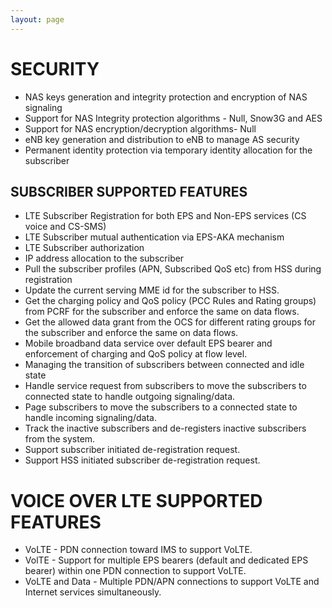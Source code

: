 ```yaml
---
layout: page
---
```


# SECURITY
- NAS keys generation and integrity protection and encryption of NAS
signaling
- Support for NAS Integrity protection algorithms - Null, Snow3G and AES
- Support for NAS encryption/decryption algorithms- Null
- eNB key generation and distribution to eNB to manage AS security
- Permanent identity protection via temporary identity allocation for the subscriber
 
## SUBSCRIBER SUPPORTED FEATURES
- LTE Subscriber Registration for both EPS and Non-EPS services (CS voice and CS-SMS)
- LTE Subscriber mutual authentication via EPS-AKA mechanism
- LTE Subscriber authorization
- IP address allocation to the subscriber
- Pull the subscriber profiles (APN, Subscribed QoS etc) from HSS during registration
- Update the current serving MME id for the subscriber to HSS. 
- Get the charging policy and QoS policy (PCC Rules and Rating groups) from PCRF for the subscriber and enforce the same on data flows.
- Get the allowed data grant from the OCS for different rating groups for the subscriber and enforce the same on data flows.
- Mobile broadband data service over default EPS bearer and enforcement of charging and QoS policy at flow level.
- Managing the transition of subscribers between connected and idle state
- Handle service request from subscribers to move the subscribers to connected state to handle outgoing signaling/data.
- Page subscribers to move the subscribers to a connected state to handle incoming signaling/data.
- Track the inactive subscribers and de-registers inactive subscribers from the system.
- Support subscriber initiated de-registration request.
- Support HSS initiated subscriber de-registration request.
 
# VOICE OVER LTE SUPPORTED FEATURES
- VoLTE - PDN connection toward IMS to support VoLTE.
- VolTE - Support for multiple EPS bearers (default and dedicated EPS bearer) within one PDN connection to support VoLTE.
- VoLTE and Data - Multiple PDN/APN connections to support VoLTE and Internet services simultaneously.
 
